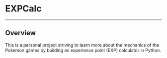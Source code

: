 # EXPCalc
---
## Overview
This is a personal project striving to learn more about the mechanics of the Pokemon games by building an experience point (EXP) calculator in Python.

